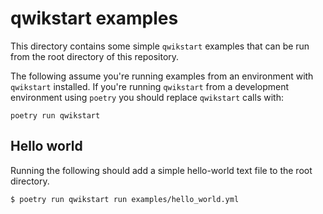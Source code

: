 qwikstart examples
==================

This directory contains some simple `qwikstart` examples that can be run from
the root directory of this repository.

The following assume you're running examples from an environment with
`qwikstart` installed. If you're running `qwikstart` from a development
environment using `poetry` you should replace `qwikstart` calls with:

    poetry run qwikstart

Hello world
-----------

Running the following should add a simple hello-world text file to the root
directory.

    $ poetry run qwikstart run examples/hello_world.yml
